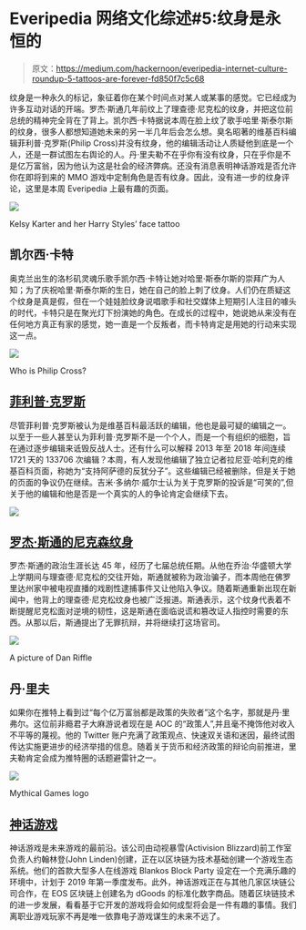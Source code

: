 # Everipedia 网络文化综述#5:纹身是永恒的

> 原文：<https://medium.com/hackernoon/everipedia-internet-culture-roundup-5-tattoos-are-forever-fd850f7c5c68>

纹身是一种永久的标记，象征着你在某个时间点对某人或某事的感觉。它已经成为许多互动对话的开端。罗杰·斯通几年前纹上了理查德·尼克松的纹身，并把这位前总统的精神完全背在了背上。凯尔西·卡特据说本周在脸上纹了歌手哈里·斯泰尔斯的纹身，很多人都想知道她未来的另一半几年后会怎么想。臭名昭著的维基百科编辑菲利普·克罗斯(Philip Cross)并没有纹身，他的编辑活动让人质疑他到底是一个人，还是一群试图左右舆论的人。丹·里夫勒不在乎你有没有纹身，只在乎你是不是亿万富翁，因为他认为这是社会的经济弊病。还没有消息表明神话游戏是否允许你在即将到来的 MMO 游戏中定制角色是否有纹身。因此，没有进一步的纹身评论，这里是本周 Everipedia 上最有趣的页面。

![](img/0f998f06fafb77d50c5e95d965e291ac.png)

Kelsy Karter and her Harry Styles’ face tattoo

## 凯尔西·卡特

奥克兰出生的洛杉矶灵魂乐歌手凯尔西·卡特让她对哈里·斯泰尔斯的崇拜广为人知；为了庆祝哈里·斯泰尔斯的生日，她在自己的脸上刺了纹身。人们仍在质疑这个纹身是真是假，但在一个娃娃脸纹身说唱歌手和社交媒体上短期引人注目的噱头的时代，卡特只是在聚光灯下扮演她的角色。在成长的过程中，她说她从来没有在任何地方真正有家的感觉，她一直是一个反叛者，而卡特肯定是用她的行动来实现这一点。

![](img/8bed546e2886f0d8923de2687cbf1e47.png)

Who is Philip Cross?

## [菲利普·克罗斯](https://everipedia.org/wiki/lang_en/philip-cross-wikipedian/)

尽管菲利普·克罗斯被认为是维基百科最活跃的编辑，他也是最可疑的编辑之一。以至于一些人甚至认为菲利普·克罗斯不是一个个人，而是一个有组织的细胞，旨在通过逐步编辑来诋毁反战人士。还有什么可以解释 2013 年至 2018 年间连续 1721 天的 133706 次编辑？本周，有人发现他编辑了独立记者拉尼亚·哈利克的维基百科页面，称她为“支持阿萨德的反犹分子”。这些编辑已经被删除，但是关于她的页面的争议仍在继续。吉米·多纳尔·威尔士认为关于克罗斯的投诉是“可笑的”,但关于他的编辑和他是否是一个真实的人的争论肯定会继续下去。

![](img/b6fe6ee0b335bbd1067ec8b763d11437.png)

## [罗杰·斯通的尼克森纹身](https://everipedia.org/wiki/lang_en/roger-stones-nixon-tattoo/)

罗杰·斯通的政治生涯长达 45 年，经历了七届总统任期。从他在乔治·华盛顿大学上学期间与理查德·尼克松的交往开始，斯通就被称为政治骗子，而本周他在佛罗里达州家中被电视直播的戏剧性逮捕事件又让他陷入争议。随着斯通重新出现在新闻中，他背上的理查德·尼克松纹身也被广泛报道。斯通表示，这个纹身代表着不断提醒尼克松面对逆境的韧性，这是斯通在面临说谎和篡改证人指控时需要的东西。从那以后，斯通提出了无罪抗辩，并将继续打这场官司。

![](img/2b84567f2c732e7ad13baf0a508976d5.png)

A picture of Dan Riffle

## 丹·里夫

如果你在推特上看到过“每个亿万富翁都是政策的失败者”这个名字，那就是丹·里弗尔。这位前非瘾君子大麻游说者现在是 AOC 的“政策人”,并且毫不掩饰他对收入不平等的蔑视。他的 Twitter 账户充满了政策观点、快速双关语和迷因，最终试图传达实施更进步的经济举措的信息。随着关于货币和经济政策的辩论向前推进，里夫勒肯定会成为推特圈的话题避雷针之一。

![](img/e57add4a20e7f5e66910f737b4bd5b15.png)

Mythical Games logo

## [神话游戏](https://everipedia.org/wiki/lang_en/mythical-games-2/)

神话游戏是未来游戏的最前沿。该公司由动视暴雪(Activision Blizzard)前工作室负责人约翰林登(John Linden)创建，正在以区块链为技术基础创建一个游戏生态系统。他们的首款大型多人在线游戏 Blankos Block Party 设定在一个充满乐趣的环境中，计划于 2019 年第一季度发布。此外，神话游戏正在与其他几家区块链公司合作，在 EOS 区块链上创建名为 dGoods 的标准化数字商品。随着区块链技术的进一步发展，看看基于它开发的游戏将会如何成型将会是一件有趣的事情。我们离职业游戏玩家不再是唯一依靠电子游戏谋生的未来不远了。